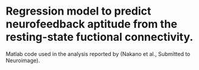 # Regression model to predict neurofeedback aptitude from the resting-state fuctional connectivity.
Matlab code used in the analysis reported by (Nakano et al., Submitted to Neuroimage).
